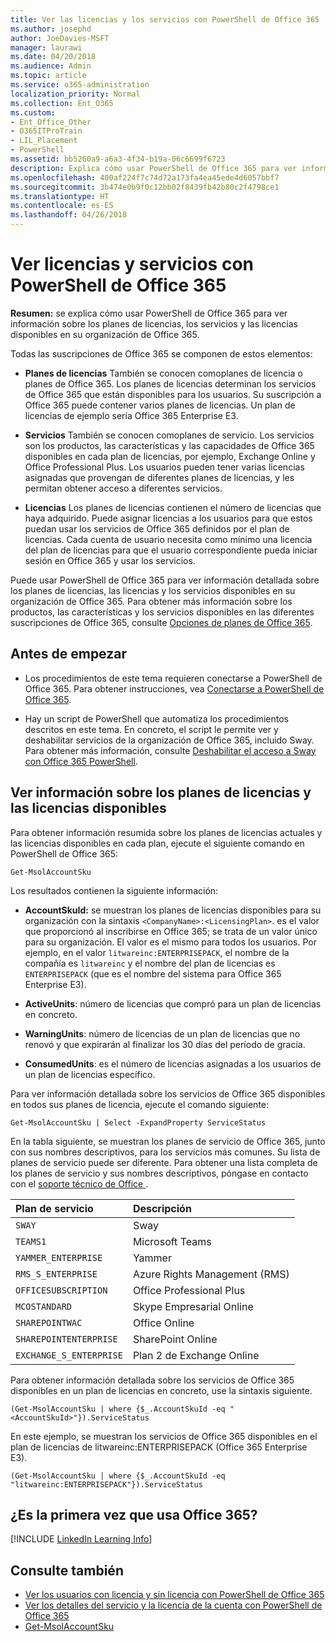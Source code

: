 ```yaml
---
title: Ver las licencias y los servicios con PowerShell de Office 365
ms.author: josephd
author: JoeDavies-MSFT
manager: laurawi
ms.date: 04/20/2018
ms.audience: Admin
ms.topic: article
ms.service: o365-administration
localization_priority: Normal
ms.collection: Ent_O365
ms.custom:
- Ent_Office_Other
- O365ITProTrain
- LIL_Placement
- PowerShell
ms.assetid: bb5260a9-a6a3-4f34-b19a-06c6699f6723
description: Explica cómo usar PowerShell de Office 365 para ver información sobre los planes de licencias, los servicios y las licencias disponibles en su organización de Office 365.
ms.openlocfilehash: 400af224f7c74d72a173fa4ea45ede4d6057bbf7
ms.sourcegitcommit: 3b474e0b9f0c12bb02f8439fb42b80c2f4798ce1
ms.translationtype: HT
ms.contentlocale: es-ES
ms.lasthandoff: 04/26/2018
---
```

# <a name="view-licenses-and-services-with-office-365-powershell"></a>Ver licencias y servicios con PowerShell de Office 365

**Resumen:** se explica cómo usar PowerShell de Office 365 para ver información sobre los planes de licencias, los servicios y las licencias disponibles en su organización de Office 365.
  
Todas las suscripciones de Office 365 se componen de estos elementos:

- **Planes de licencias** También se conocen comoplanes de licencia o planes de Office 365. Los planes de licencias determinan los servicios de Office 365 que están disponibles para los usuarios. Su suscripción a Office 365 puede contener varios planes de licencias. Un plan de licencias de ejemplo sería Office 365 Enterprise E3.
    
- **Servicios** También se conocen comoplanes de servicio. Los servicios son los productos, las características y las capacidades de Office 365 disponibles en cada plan de licencias, por ejemplo, Exchange Online y Office Professional Plus. Los usuarios pueden tener varias licencias asignadas que provengan de diferentes planes de licencias, y les permitan obtener acceso a diferentes servicios.
    
- **Licencias** Los planes de licencias contienen el número de licencias que haya adquirido. Puede asignar licencias a los usuarios para que estos puedan usar los servicios de Office 365 definidos por el plan de licencias. Cada cuenta de usuario necesita como mínimo una licencia del plan de licencias para que el usuario correspondiente pueda iniciar sesión en Office 365 y usar los servicios.
    
Puede usar PowerShell de Office 365 para ver información detallada sobre los planes de licencias, las licencias y los servicios disponibles en su organización de Office 365. Para obtener más información sobre los productos, las características y los servicios disponibles en las diferentes suscripciones de Office 365, consulte [Opciones de planes de Office 365](https://go.microsoft.com/fwlink/p/?LinkId=691147).

## <a name="before-you-begin"></a>Antes de empezar

- Los procedimientos de este tema requieren conectarse a PowerShell de Office 365. Para obtener instrucciones, vea [Conectarse a PowerShell de Office 365](connect-to-office-365-powershell.md).
    
- Hay un script de PowerShell que automatiza los procedimientos descritos en este tema. En concreto, el script le permite ver y deshabilitar servicios de la organización de Office 365, incluido Sway. Para obtener más información, consulte [Deshabilitar el acceso a Sway con Office 365 PowerShell](disable-access-to-sway-with-office-365-powershell.md).
    
## <a name="view-information-about-licensing-plans-and-the-available-licenses"></a>Ver información sobre los planes de licencias y las licencias disponibles

Para obtener información resumida sobre los planes de licencias actuales y las licencias disponibles en cada plan, ejecute el siguiente comando en PowerShell de Office 365:
  
```
Get-MsolAccountSku
```

Los resultados contienen la siguiente información:
  
- **AccountSkuId:** se muestran los planes de licencias disponibles para su organización con la sintaxis `<CompanyName>:<LicensingPlan>`. _<CompanyName>_ es el valor que proporcionó al inscribirse en Office 365; se trata de un valor único para su organización. El valor _<LicensingPlan>_ es el mismo para todos los usuarios. Por ejemplo, en el valor `litwareinc:ENTERPRISEPACK`, el nombre de la compañía es `litwareinc` y el nombre del plan de licencias es `ENTERPRISEPACK` (que es el nombre del sistema para Office 365 Enterprise E3).
    
- **ActiveUnits**: número de licencias que compró para un plan de licencias en concreto.
    
- **WarningUnits**: número de licencias de un plan de licencias que no renovó y que expirarán al finalizar los 30 días del período de gracia.
    
- **ConsumedUnits**: es el número de licencias asignadas a los usuarios de un plan de licencias específico.
    
Para ver información detallada sobre los servicios de Office 365 disponibles en todos sus planes de licencia, ejecute el comando siguiente:
  
```
Get-MsolAccountSku | Select -ExpandProperty ServiceStatus
```

En la tabla siguiente, se muestran los planes de servicio de Office 365, junto con sus nombres descriptivos, para los servicios más comunes. Su lista de planes de servicio puede ser diferente. Para obtener una lista completa de los planes de servicio y sus nombres descriptivos, póngase en contacto con el [soporte técnico de Office ](https://support.office.com/home/contact).
  
|**Plan de servicio**|**Descripción**|
|:-----|:-----|
| `SWAY` <br/> |Sway  <br/> |
| `TEAMS1` <br/> |Microsoft Teams  <br/> |
| `YAMMER_ENTERPRISE` <br/> |Yammer  <br/> |
| `RMS_S_ENTERPRISE` <br/> |Azure Rights Management (RMS)  <br/> |
| `OFFICESUBSCRIPTION` <br/> |Office Professional Plus  <br/> |
| `MCOSTANDARD` <br/> |Skype Empresarial Online  <br/> |
| `SHAREPOINTWAC` <br/> |Office Online  <br/> |
| `SHAREPOINTENTERPRISE` <br/> |SharePoint Online  <br/> |
| `EXCHANGE_S_ENTERPRISE` <br/> |Plan 2 de Exchange Online  <br/> |
   
Para obtener información detallada sobre los servicios de Office 365 disponibles en un plan de licencias en concreto, use la sintaxis siguiente.
  
```
(Get-MsolAccountSku | where {$_.AccountSkuId -eq "<AccountSkuId>"}).ServiceStatus
```

En este ejemplo, se muestran los servicios de Office 365 disponibles en el plan de licencias de litwareinc:ENTERPRISEPACK (Office 365 Enterprise E3).
  
```
(Get-MsolAccountSku | where {$_.AccountSkuId -eq "litwareinc:ENTERPRISEPACK"}).ServiceStatus
```

## <a name="new-to-office-365"></a>¿Es la primera vez que usa Office 365?

[!INCLUDE [LinkedIn Learning Info](../common/office/linkedin-learning-info.md)]
   
## <a name="see-also"></a>Consulte también

- [Ver los usuarios con licencia y sin licencia con PowerShell de Office 365](view-licensed-and-unlicensed-users-with-office-365-powershell.md)
- [Ver los detalles del servicio y la licencia de la cuenta con PowerShell de Office 365](view-account-license-and-service-details-with-office-365-powershell.md)
- [Get-MsolAccountSku](https://go.microsoft.com/fwlink/p/?LinkId=691549)

